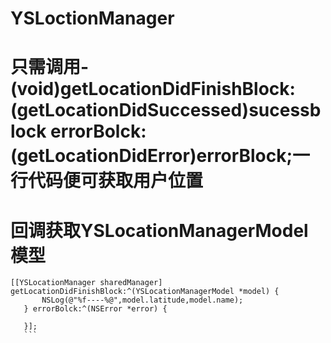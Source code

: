 # YSLoctionManager
# 只需调用- (void)getLocationDidFinishBlock:(getLocationDidSuccessed)sucessblock errorBolck:(getLocationDidError)errorBlock;一行代码便可获取用户位置

# 回调获取YSLocationManagerModel模型

 ```objecttive-c 
 [[YSLocationManager sharedManager] getLocationDidFinishBlock:^(YSLocationManagerModel *model) {
        NSLog(@"%f----%@",model.latitude,model.name);
    } errorBolck:^(NSError *error) {
        
    }];
    ```
